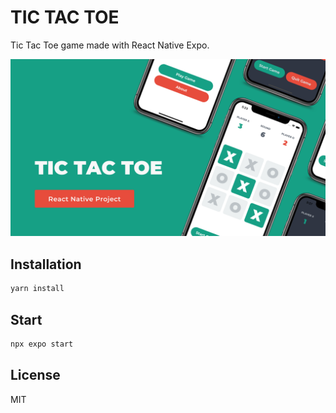 # TIC TAC TOE

Tic Tac Toe game made with React Native Expo.

![image info](./mockup.png)

## Installation

```sh
yarn install
```

## Start

```sh
npx expo start
```

## License

MIT
